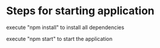 # Steps for starting application

execute "npm install" to install all dependencies

execute "npm start" to start the application

